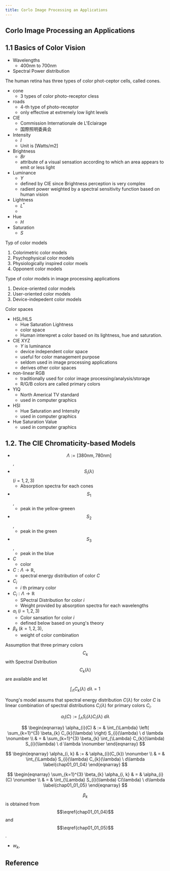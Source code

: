 ```yaml
---
title: Corlo Image Processing an Applications
---
```


## Corlo Image Processing an Applications

## 1.1 Basics of Color Vision

* Wavelengths
    * 400nm to 700nm
* Spectral Power distribution

The human retina has three types of color phot-ceptor cells, called cones.

* cone
    * 3 types of color photo-receptor cless
* roads
    * 4-th type of photo-receptor
    * only effective at extremely low light levels
* CIE
    * Commission Internationale de L'Eclairage
    * 国際照明委員会
* Intensity
    * $I$
    * Unit is [Watts/m2]
* Brightness
    * $Br$
    * attribute of a visual sensation according to which an area appears to emit or less light
* Luminance
    * $Y$
    * defined by CIE since Brightness perception is very complex
    * radient power weighted by a spectral sensitivity function based on human vision
* Lightness
    * $L^{*}$
    * 
* Hue
    * $H$
* Saturation
    * $S$

Typ of color models

1. Colorimetric color models
2. Psychophysical color models
3. Physiologically inspired color moels
4. Opponent color models

Type of color models in image processing applications

1. Device-oriented color models
2. User-oriented color models
3. Device-indepedent color models


Color spaces

* HSL/HLS
    * Hue Saturation Lightness
    * color space
    * Human interepret a color based on its lightness, hue and saturation.
* CIE XYZ
    * $Y$ is luminance
    * device independent color space
    * useful for color management purpose
    * seldom used in image processing applications
    * derives other color spaces
* non-linear RGB
    * traditionally used for color image processing/analysis/storage
    * R/G/B colors are called primary colors
* YIQ
    * North Americal TV standard
    * used in computer graphics
* HSI
    * Hue Saturation and Intensity
    * used in computer graphics
* Hue Saturation Value
    * used in computer graphics

## 1.2. The CIE Chromaticity-based Models

* $$\Lambda := [380\mathrm{nm}, 780\mathrm{nm}]$$,
* $$S_{i}(\lambda)$$ $(i = 1, 2, 3)$
    * Absorption spectra for each cones
* $$S_{1}$$,
    * peak in the yellow-greeen
* $$S_{2}$$,
    * peak in the green
* $$S_{3}$$,
    * peak in the blue
* $C$
    * color
* $C: \Lambda \rightarrow \mathbb{R}$,
    * spectral energy distribution of color $C$
* $C_{i}$
    * $i$ th primary color
* $C_{i}:\Lambda \rightarrow \mathbb{R}$
    * SPectral Distribution for color $i$
    * Weight provided by absorption spectra for each wavelengths
* $\alpha_{i}$ $(i = 1 ,2, 3)$
    * Color sansation for color $i$
    * defined below based on young's theory
* $\beta_{k}$ $(k = 1, 2, 3)$,
    * weight of color combination

Assumption that three primary colors $$C_{k}$$ with Spectral Dstribution $$C_{k}(\lambda)$$ are available and let

$$
    \int_{\Lambda}
        C_{k}(\lambda)
    \ d\lambda
    =
    1
$$

Young's model assums that spectral energy distribution $C(\lambda)$ for color $C$ is linear combination of spectral distributions $C_{i}(\lambda)$ for primary colors $C_{i}$.

$$
\begin{equation}
    \alpha_{i}(C)
    :=
    \int_{\Lambda}
        S_{i}(\lambda)
        C_{i}(\lambda)
    \ d\lambda
    \label{chap01_01_01}
\end{equation}
$$

$$
\begin{eqnarray}
    \alpha_{i}(C)
    & := &
        \int_{\Lambda}
            \left(
                \sum_{k=1}^{3}
                    \beta_{k}
                    C_{k}(\lambda)
            \right)
            S_{i}(\lambda)
        \ d \lambda
    \nonumber
    \\
    & = &
        \sum_{k=1}^{3}
            \beta_{k}
            \int_{\Lambda}
                C_{k}(\lambda)
                S_{i}(\lambda)
            \ d \lambda
    \nonumber
\end{eqnarray}
$$

$$
\begin{eqnarray}
    \alpha_{i, k}
    & := &
        \alpha_{i}(C_{k})
    \nonumber
    \\
    & = &
        \int_{\Lambda}
            S_{i}(\lambda)
            C_{k}(\lambda)
        \ d\lambda
        \label{chap01_01_04}
\end{eqnarray}
$$

$$
\begin{eqnarray}
    \sum_{k=1}^{3}
        \beta_{k} \alpha_{i, k}
    & = &
        \alpha_{i}(C)
    \nonumber
    \\
    & = &
        \int_{\Lambda}
            S_{i}(\lambda)
            C(\lambda)
        \ d\lambda
        \label{chap01_01_05}
\end{eqnarray}
$$

$$\beta_{k}$$ is obtained from $$\eqref{chap01_01_04}$$ and $$\eqref{chap01_01_05}$$.

* $w_{k}$,


## Reference

